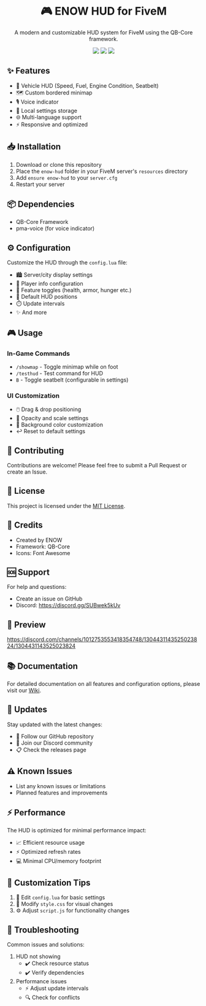<div align="center">
  <h1>🎮 ENOW HUD for FiveM</h1>
  <p>A modern and customizable HUD system for FiveM using the QB-Core framework.</p>
  
  <img src="https://img.shields.io/badge/Framework-QB--Core-blue"/>
  <img src="https://img.shields.io/badge/License-MIT-green"/>
  <img src="https://img.shields.io/badge/Status-Active-success"/>
</div>

## ✨ Features

- 🚗 Vehicle HUD (Speed, Fuel, Engine Condition, Seatbelt)
- 🗺️ Custom bordered minimap
- 🎙️ Voice indicator
- 💾 Local settings storage
- 🌐 Multi-language support
- ⚡ Responsive and optimized

## 📥 Installation

1. Download or clone this repository
2. Place the `enow-hud` folder in your FiveM server's `resources` directory
3. Add `ensure enow-hud` to your `server.cfg`
4. Restart your server

## 📦 Dependencies

- QB-Core Framework
- pma-voice (for voice indicator)

## ⚙️ Configuration

Customize the HUD through the `config.lua` file:

- 🏙️ Server/city display settings
- 👤 Player info configuration
- 🔧 Feature toggles (health, armor, hunger etc.)
- 📍 Default HUD positions
- ⏱️ Update intervals
- ✨ And more

## 🎮 Usage

### In-Game Commands

- `/showmap` - Toggle minimap while on foot
- `/testhud` - Test command for HUD
- `B` - Toggle seatbelt (configurable in settings)

### UI Customization

- 🖱️ Drag & drop positioning
- 🎨 Opacity and scale settings
- 🎯 Background color customization
- ↩️ Reset to default settings

## 🤝 Contributing

Contributions are welcome! Please feel free to submit a Pull Request or create an Issue.

## 📜 License

This project is licensed under the [MIT License](LICENSE).

## 👥 Credits

- Created by ENOW
- Framework: QB-Core
- Icons: Font Awesome

## 🆘 Support

For help and questions:
- Create an issue on GitHub
- Discord: https://discord.gg/SUBwek5kUv

## 🎥 Preview
https://discord.com/channels/1012753553418354748/1304431143525023824/1304431143525023824

## 📚 Documentation

For detailed documentation on all features and configuration options, please visit our [Wiki](wiki-link).

## 🔄 Updates

Stay updated with the latest changes:
- 📱 Follow our GitHub repository
- 💬 Join our Discord community
- 📋 Check the releases page

## ⚠️ Known Issues

- List any known issues or limitations
- Planned features and improvements

## ⚡ Performance

The HUD is optimized for minimal performance impact:
- 📈 Efficient resource usage
- ⚡ Optimized refresh rates
- 💻 Minimal CPU/memory footprint

## 🎨 Customization Tips

1. 📝 Edit `config.lua` for basic settings
2. 🎨 Modify `style.css` for visual changes
3. ⚙️ Adjust `script.js` for functionality changes

## 🔧 Troubleshooting

Common issues and solutions:
1. HUD not showing
   - ✔️ Check resource status
   - ✔️ Verify dependencies
2. Performance issues
   - ⚡ Adjust update intervals
   - 🔍 Check for conflicts
